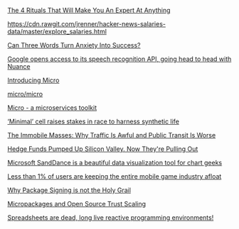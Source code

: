 <a href="http://www.bakadesuyo.com/2016/03/expert/" target="_blank">The 4 Rituals That Will Make You An Expert At Anything</a>

<a href="https://cdn.rawgit.com/jrenner/hacker-news-salaries-data/master/explore_salaries.html" target="_blank">https://cdn.rawgit.com/jrenner/hacker-news-salaries-data/master/explore_salaries.html</a>

<a href="http://www.theatlantic.com/health/archive/2016/03/can-three-words-turn-anxiety-into-success/474909/?single_page=true" target="_blank">Can Three Words Turn Anxiety Into Success?</a>

<a href="http://techcrunch.com/2016/03/23/google-opens-access-to-its-speech-recognition-api-going-head-to-head-with-nuance/" target="_blank">Google opens access to its speech recognition API, going head to head with Nuance</a>

<a href="https://blog.micro.mu/2016/03/17/introduction.html" target="_blank">Introducing Micro</a>

<a href="https://github.com/micro/micro" target="_blank">micro/micro</a>

<a href="https://blog.micro.mu/2016/03/20/micro.html" target="_blank">Micro - a microservices toolkit</a>

<a href="http://www.nature.com/news/minimal-cell-raises-stakes-in-race-to-harness-synthetic-life-1.19633" target="_blank">‘Minimal’ cell raises stakes in race to harness synthetic life</a>

<a href="http://motherboard.vice.com/read/the-immobile-masses-why-traffic-is-awful-and-public-transit-is-worse" target="_blank">The Immobile Masses: Why Traffic Is Awful and Public Transit Is Worse</a>

<a href="http://www.bloomberg.com/news/articles/2016-03-24/hedge-funds-pull-back-in-silicon-valley-as-ipo-market-atrophies" target="_blank">Hedge Funds Pumped Up Silicon Valley. Now They're Pulling Out</a>

<a href="http://thenextweb.com/apps/2016/03/23/microsoft-sanddance-beautiful-data-visualization-tool-chart-geeks/" target="_blank">Microsoft SandDance is a beautiful data visualization tool for chart geeks</a>

<a href="http://thenextweb.com/insider/2016/03/23/free-to-play-games-are-not-the-way-forward-for-mobile-gaming/" target="_blank">Less than 1% of users are keeping the entire mobile game industry afloat</a>

<a href="https://caremad.io/2013/07/packaging-signing-not-holy-grail/" target="_blank">Why Package Signing is not the Holy Grail</a>

<a href="http://lucumr.pocoo.org/2016/3/24/open-source-trust-scaling/" target="_blank">Micropackages and Open Source Trust Scaling</a>

<a href="https://stenci.la/stencila/blog/introducing-sheets/spreadsheets-are-dead-long-live-reactive-programming-environments-" target="_blank">Spreadsheets are dead, long live reactive programming environments!</a>
